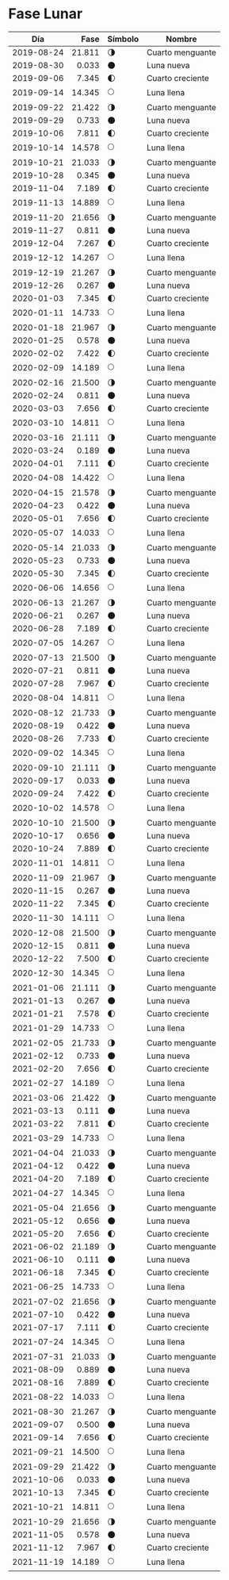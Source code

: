 # Fase Lunar
    
Día        | Fase   | Símbolo | Nombre
-----------|-------:|---|---
2019-08-24 | 21.811 | 🌗 | Cuarto menguante
2019-08-30 |  0.033 | 🌑 | Luna nueva
2019-09-06 |  7.345 | 🌓 | Cuarto creciente
2019-09-14 | 14.345 | 🌕 | Luna llena
2019-09-22 | 21.422 | 🌗 | Cuarto menguante
2019-09-29 |  0.733 | 🌑 | Luna nueva
2019-10-06 |  7.811 | 🌓 | Cuarto creciente
2019-10-14 | 14.578 | 🌕 | Luna llena
2019-10-21 | 21.033 | 🌗 | Cuarto menguante
2019-10-28 |  0.345 | 🌑 | Luna nueva
2019-11-04 |  7.189 | 🌓 | Cuarto creciente
2019-11-13 | 14.889 | 🌕 | Luna llena
2019-11-20 | 21.656 | 🌗 | Cuarto menguante
2019-11-27 |  0.811 | 🌑 | Luna nueva
2019-12-04 |  7.267 | 🌓 | Cuarto creciente
2019-12-12 | 14.267 | 🌕 | Luna llena
2019-12-19 | 21.267 | 🌗 | Cuarto menguante
2019-12-26 |  0.267 | 🌑 | Luna nueva
2020-01-03 |  7.345 | 🌓 | Cuarto creciente
2020-01-11 | 14.733 | 🌕 | Luna llena
2020-01-18 | 21.967 | 🌗 | Cuarto menguante
2020-01-25 |  0.578 | 🌑 | Luna nueva
2020-02-02 |  7.422 | 🌓 | Cuarto creciente
2020-02-09 | 14.189 | 🌕 | Luna llena
2020-02-16 | 21.500 | 🌗 | Cuarto menguante
2020-02-24 |  0.811 | 🌑 | Luna nueva
2020-03-03 |  7.656 | 🌓 | Cuarto creciente
2020-03-10 | 14.811 | 🌕 | Luna llena
2020-03-16 | 21.111 | 🌗 | Cuarto menguante
2020-03-24 |  0.189 | 🌑 | Luna nueva
2020-04-01 |  7.111 | 🌓 | Cuarto creciente
2020-04-08 | 14.422 | 🌕 | Luna llena
2020-04-15 | 21.578 | 🌗 | Cuarto menguante
2020-04-23 |  0.422 | 🌑 | Luna nueva
2020-05-01 |  7.656 | 🌓 | Cuarto creciente
2020-05-07 | 14.033 | 🌕 | Luna llena
2020-05-14 | 21.033 | 🌗 | Cuarto menguante
2020-05-23 |  0.733 | 🌑 | Luna nueva
2020-05-30 |  7.345 | 🌓 | Cuarto creciente
2020-06-06 | 14.656 | 🌕 | Luna llena
2020-06-13 | 21.267 | 🌗 | Cuarto menguante
2020-06-21 |  0.267 | 🌑 | Luna nueva
2020-06-28 |  7.189 | 🌓 | Cuarto creciente
2020-07-05 | 14.267 | 🌕 | Luna llena
2020-07-13 | 21.500 | 🌗 | Cuarto menguante
2020-07-21 |  0.811 | 🌑 | Luna nueva
2020-07-28 |  7.967 | 🌓 | Cuarto creciente
2020-08-04 | 14.811 | 🌕 | Luna llena
2020-08-12 | 21.733 | 🌗 | Cuarto menguante
2020-08-19 |  0.422 | 🌑 | Luna nueva
2020-08-26 |  7.733 | 🌓 | Cuarto creciente
2020-09-02 | 14.345 | 🌕 | Luna llena
2020-09-10 | 21.111 | 🌗 | Cuarto menguante
2020-09-17 |  0.033 | 🌑 | Luna nueva
2020-09-24 |  7.422 | 🌓 | Cuarto creciente
2020-10-02 | 14.578 | 🌕 | Luna llena
2020-10-10 | 21.500 | 🌗 | Cuarto menguante
2020-10-17 |  0.656 | 🌑 | Luna nueva
2020-10-24 |  7.889 | 🌓 | Cuarto creciente
2020-11-01 | 14.811 | 🌕 | Luna llena
2020-11-09 | 21.967 | 🌗 | Cuarto menguante
2020-11-15 |  0.267 | 🌑 | Luna nueva
2020-11-22 |  7.345 | 🌓 | Cuarto creciente
2020-11-30 | 14.111 | 🌕 | Luna llena
2020-12-08 | 21.500 | 🌗 | Cuarto menguante
2020-12-15 |  0.811 | 🌑 | Luna nueva
2020-12-22 |  7.500 | 🌓 | Cuarto creciente
2020-12-30 | 14.345 | 🌕 | Luna llena
2021-01-06 | 21.111 | 🌗 | Cuarto menguante
2021-01-13 |  0.267 | 🌑 | Luna nueva
2021-01-21 |  7.578 | 🌓 | Cuarto creciente
2021-01-29 | 14.733 | 🌕 | Luna llena
2021-02-05 | 21.733 | 🌗 | Cuarto menguante
2021-02-12 |  0.733 | 🌑 | Luna nueva
2021-02-20 |  7.656 | 🌓 | Cuarto creciente
2021-02-27 | 14.189 | 🌕 | Luna llena
2021-03-06 | 21.422 | 🌗 | Cuarto menguante
2021-03-13 |  0.111 | 🌑 | Luna nueva
2021-03-22 |  7.811 | 🌓 | Cuarto creciente
2021-03-29 | 14.733 | 🌕 | Luna llena
2021-04-04 | 21.033 | 🌗 | Cuarto menguante
2021-04-12 |  0.422 | 🌑 | Luna nueva
2021-04-20 |  7.189 | 🌓 | Cuarto creciente
2021-04-27 | 14.345 | 🌕 | Luna llena
2021-05-04 | 21.656 | 🌗 | Cuarto menguante
2021-05-12 |  0.656 | 🌑 | Luna nueva
2021-05-20 |  7.656 | 🌓 | Cuarto creciente
2021-06-02 | 21.189 | 🌗 | Cuarto menguante
2021-06-10 |  0.111 | 🌑 | Luna nueva
2021-06-18 |  7.345 | 🌓 | Cuarto creciente
2021-06-25 | 14.733 | 🌕 | Luna llena
2021-07-02 | 21.656 | 🌗 | Cuarto menguante
2021-07-10 |  0.422 | 🌑 | Luna nueva
2021-07-17 |  7.111 | 🌓 | Cuarto creciente
2021-07-24 | 14.345 | 🌕 | Luna llena
2021-07-31 | 21.033 | 🌗 | Cuarto menguante
2021-08-09 |  0.889 | 🌑 | Luna nueva
2021-08-16 |  7.889 | 🌓 | Cuarto creciente
2021-08-22 | 14.033 | 🌕 | Luna llena
2021-08-30 | 21.267 | 🌗 | Cuarto menguante
2021-09-07 |  0.500 | 🌑 | Luna nueva
2021-09-14 |  7.656 | 🌓 | Cuarto creciente
2021-09-21 | 14.500 | 🌕 | Luna llena
2021-09-29 | 21.422 | 🌗 | Cuarto menguante
2021-10-06 |  0.033 | 🌑 | Luna nueva
2021-10-13 |  7.345 | 🌓 | Cuarto creciente
2021-10-21 | 14.811 | 🌕 | Luna llena
2021-10-29 | 21.656 | 🌗 | Cuarto menguante
2021-11-05 |  0.578 | 🌑 | Luna nueva
2021-11-12 |  7.967 | 🌓 | Cuarto creciente
2021-11-19 | 14.189 | 🌕 | Luna llena
